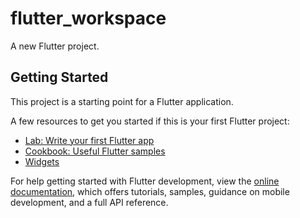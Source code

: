 # flutter_workspace

A new Flutter project.

## Getting Started

This project is a starting point for a Flutter application.

A few resources to get you started if this is your first Flutter project:

- [Lab: Write your first Flutter app](https://docs.flutter.dev/get-started/codelab)
- [Cookbook: Useful Flutter samples](https://docs.flutter.dev/cookbook)
- [Widgets](https://docs.flutter.dev/reference/widgets)

For help getting started with Flutter development, view the
[online documentation](https://docs.flutter.dev/), which offers tutorials,
samples, guidance on mobile development, and a full API reference.
